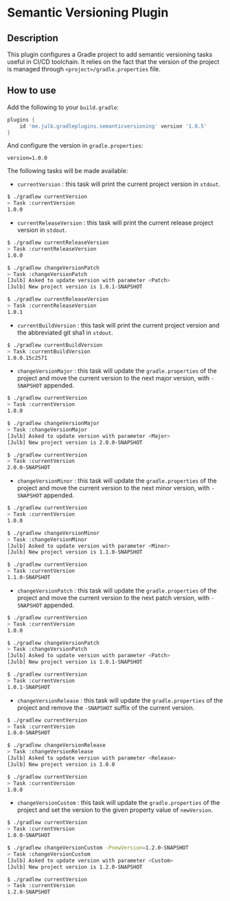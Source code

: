 # Semantic Versioning Plugin

## Description

This plugin configures a Gradle project to add semantic versioning tasks useful in CI/CD toolchain.
It relies on the fact that the version of the project is managed through `<project>/gradle.properties` file.

## How to use

Add the following to your `build.gradle`:

```groovy
plugins {
    id 'me.julb.gradleplugins.semanticversioning' version '1.0.5'
}
```

And configure the version in `gradle.properties`:

```properties
version=1.0.0
```

The following tasks will be made available:

- `currentVersion` : this task will print the current project version in `stdout`.

```bash
$ ./gradlew currentVersion
> Task :currentVersion
1.0.0
```

- `currentReleaseVersion` : this task will print the current release project version in `stdout`.

```bash
$ ./gradlew currentReleaseVersion
> Task :currentReleaseVersion
1.0.0

$ ./gradlew changeVersionPatch
> Task :changeVersionPatch
[Julb] Asked to update version with parameter <Patch>
[Julb] New project version is 1.0.1-SNAPSHOT

$ ./gradlew currentReleaseVersion
> Task :currentReleaseVersion
1.0.1
```

- `currentBuildVersion` : this task will print the current project version and the abbreviated git sha1 in `stdout`.

```bash
$ ./gradlew currentBuildVersion
> Task :currentBuildVersion
1.0.0.15c2571
```

- `changeVersionMajor` : this task will update the `gradle.properties` of the project and move the current version to the next major version, with `-SNAPSHOT` appended.

```bash
$ ./gradlew currentVersion
> Task :currentVersion
1.0.0

$ ./gradlew changeVersionMajor
> Task :changeVersionMajor
[Julb] Asked to update version with parameter <Major>
[Julb] New project version is 2.0.0-SNAPSHOT

$ ./gradlew currentVersion
> Task :currentVersion
2.0.0-SNAPSHOT
```

- `changeVersionMinor` : this task will update the `gradle.properties` of the project and move the current version to the next minor version, with `-SNAPSHOT` appended.

```bash
$ ./gradlew currentVersion
> Task :currentVersion
1.0.0

$ ./gradlew changeVersionMinor
> Task :changeVersionMinor
[Julb] Asked to update version with parameter <Minor>
[Julb] New project version is 1.1.0-SNAPSHOT

$ ./gradlew currentVersion
> Task :currentVersion
1.1.0-SNAPSHOT
```

- `changeVersionPatch` : this task will update the `gradle.properties` of the project and move the current version to the next patch version, with `-SNAPSHOT` appended.

```bash
$ ./gradlew currentVersion
> Task :currentVersion
1.0.0

$ ./gradlew changeVersionPatch
> Task :changeVersionPatch
[Julb] Asked to update version with parameter <Patch>
[Julb] New project version is 1.0.1-SNAPSHOT

$ ./gradlew currentVersion
> Task :currentVersion
1.0.1-SNAPSHOT
```

- `changeVersionRelease` : this task will update the `gradle.properties` of the project and remove the `-SNAPSHOT` suffix of the current version.

```bash
$ ./gradlew currentVersion
> Task :currentVersion
1.0.0-SNAPSHOT

$ ./gradlew changeVersionRelease
> Task :changeVersionRelease
[Julb] Asked to update version with parameter <Release>
[Julb] New project version is 1.0.0

$ ./gradlew currentVersion
> Task :currentVersion
1.0.0
```

- `changeVersionCustom` : this task will update the `gradle.properties` of the project and set the version to the given property value of `newVersion`.

```bash
$ ./gradlew currentVersion
> Task :currentVersion
1.0.0-SNAPSHOT

$ ./gradlew changeVersionCustom -PnewVersion=1.2.0-SNAPSHOT
> Task :changeVersionCustom
[Julb] Asked to update version with parameter <Custom>
[Julb] New project version is 1.2.0-SNAPSHOT

$ ./gradlew currentVersion
> Task :currentVersion
1.2.0-SNAPSHOT
```
